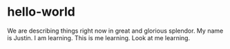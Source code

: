 # hello-world
We are describing things right now in great and glorious splendor.
My name is Justin.  I am learning. This is me learning.  Look at me learning.
